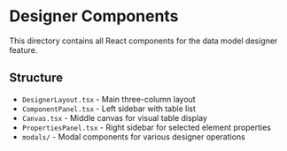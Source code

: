 # Designer Components

This directory contains all React components for the data model designer feature.

## Structure

- `DesignerLayout.tsx` - Main three-column layout
- `ComponentPanel.tsx` - Left sidebar with table list
- `Canvas.tsx` - Middle canvas for visual table display
- `PropertiesPanel.tsx` - Right sidebar for selected element properties
- `modals/` - Modal components for various designer operations
